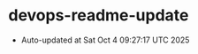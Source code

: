 # devops-readme-update
<!--START_SECTION:activity-->
- Auto-updated at Sat Oct  4 09:27:17 UTC 2025
<!--END_SECTION:activity-->
